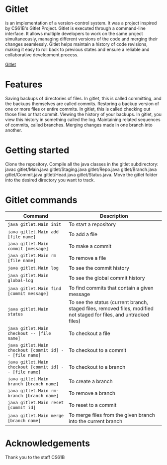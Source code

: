 # Gitlet
is an implementation of a version-control system. It was a project inspired by CS61B's Gitlet Project. Gitlet is executed through a command-line interface. 
It allows multiple developers to work on the same project simultaneously, managing different versions of the code and merging their changes seamlessly. 
Gitlet helps maintain a history of code revisions, making it easy to roll back to previous states and ensure a reliable and collaborative development process.

[Gitlet](https://raw.githubusercontent.com/samuelkhong/Gitlet/feature-branch/gitlet%20diagram.png)

# Features
Saving backups of directories of files. In gitlet, this is called committing, and the backups themselves are called commits.
Restoring a backup version of one or more files or entire commits. In gitlet, this is called checking out those files or that commit.
Viewing the history of your backups. In gitlet, you view this history in something called the log.
Maintaining related sequences of commits, called branches.
Merging changes made in one branch into another.

# Getting started
Clone the repository. Compile all the java classes in the gitlet subdirectory: javac gitlet/Main.java gitlet/Staging.java gitlet/Repo.java gitlet/Branch.java gitlet/Commit.java gitlet/Head.java gitlet/Status.java.
Move the gitlet folder into the desired directory you want to track. 

# Gitlet commands
| Command | Description |
| ------- | ----------- |
| `java gitlet.Main init` | To start a repository |
| `java gitlet.Main add [file name]` | To add a file |
| `java gitlet.Main commit [message]` | To make a commit |
| `java gitlet.Main rm [file name]` | To remove a file |
| `java gitlet.Main log` | To see the commit history |
| `java gitlet.Main global-log` | To see the global commit history |
| `java gitlet.Main find [commit message]` | To find commits that contain a given message |
| `java gitlet.Main status` | To see the status (current branch, staged files, removed files, modified not staged for files, and untracked files) |
| `java gitlet.Main checkout -- [file name]` | To checkout a file |
| `java gitlet.Main checkout [commit id] -- [file name]` | To checkout to a commit |
| `java gitlet.Main checkout [commit id] -- [file name]` | To checkout to a branch |
| `java gitlet.Main branch [branch name]` | To create a branch |
| `java gitlet.Main rm-branch [branch name]` | To remove a branch |
| `java gitlet.Main reset [commit id]` | To reset to a commit |
| `java gitlet.Main merge [branch name]` | To merge files from the given branch into the current branch |

# Acknowledgements
Thank you to the staff CS61B



